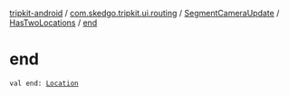 [tripkit-android](../../../index.md) / [com.skedgo.tripkit.ui.routing](../../index.md) / [SegmentCameraUpdate](../index.md) / [HasTwoLocations](index.md) / [end](./end.md)

# end

`val end: `[`Location`](../../../com.skedgo.tripkit.common.model/-location/index.md)